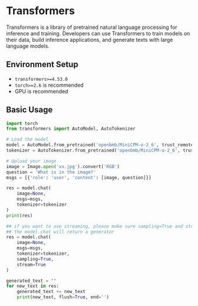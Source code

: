 # Transformers

Transformers is a library of pretrained natural language processing for inference and training. Developers can use Transformers to train models on their data, build inference applications, and generate texts with large language models.

## Environment Setup

- `transformers>=4.53.0`
- `torch>=2.6` is recommended
- GPU is recommended

## Basic Usage
```python
import torch
from transformers import AutoModel, AutoTokenizer

# Load the model
model = AutoModel.from_pretrained('openbmb/MiniCPM-o-2_6', trust_remote_code=True)
tokenizer = AutoTokenizer.from_pretrained('openbmb/MiniCPM-o-2_6', trust_remote_code=True)

# Upload your image
image = Image.open('xx.jpg').convert('RGB')
question = 'What is in the image?'
msgs = [{'role': 'user', 'content': [image, question]}]

res = model.chat(
    image=None,
    msgs=msgs,
    tokenizer=tokenizer
)
print(res)

## if you want to use streaming, please make sure sampling=True and stream=True
## the model.chat will return a generator
res = model.chat(
    image=None,
    msgs=msgs,
    tokenizer=tokenizer,
    sampling=True,
    stream=True
)

generated_text = ""
for new_text in res:
    generated_text += new_text
    print(new_text, flush=True, end='')
```